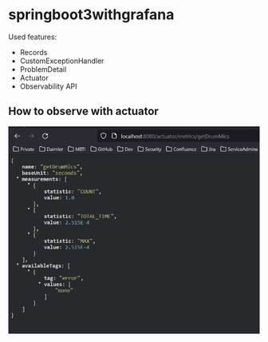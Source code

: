 # springboot3withgrafana

Used features:

- Records
- CustomExceptionHandler
- ProblemDetail
- Actuator
- Observability API

## How to observe with actuator

![img.png](img.png)